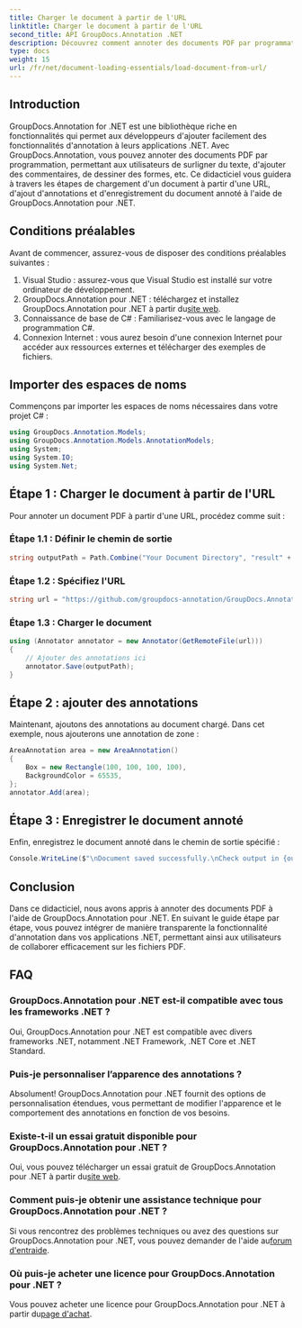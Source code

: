 ```yaml
---
title: Charger le document à partir de l'URL
linktitle: Charger le document à partir de l'URL
second_title: API GroupDocs.Annotation .NET
description: Découvrez comment annoter des documents PDF par programmation à l'aide de GroupDocs.Annotation pour .NET. Tutoriel étape par étape avec des exemples de code.
type: docs
weight: 15
url: /fr/net/document-loading-essentials/load-document-from-url/
---
```

## Introduction
GroupDocs.Annotation for .NET est une bibliothèque riche en fonctionnalités qui permet aux développeurs d'ajouter facilement des fonctionnalités d'annotation à leurs applications .NET. Avec GroupDocs.Annotation, vous pouvez annoter des documents PDF par programmation, permettant aux utilisateurs de surligner du texte, d'ajouter des commentaires, de dessiner des formes, etc. Ce didacticiel vous guidera à travers les étapes de chargement d'un document à partir d'une URL, d'ajout d'annotations et d'enregistrement du document annoté à l'aide de GroupDocs.Annotation pour .NET.
## Conditions préalables
Avant de commencer, assurez-vous de disposer des conditions préalables suivantes :
1. Visual Studio : assurez-vous que Visual Studio est installé sur votre ordinateur de développement.
2.  GroupDocs.Annotation pour .NET : téléchargez et installez GroupDocs.Annotation pour .NET à partir du[site web](https://releases.groupdocs.com/annotation/net/).
3. Connaissance de base de C# : Familiarisez-vous avec le langage de programmation C#.
4. Connexion Internet : vous aurez besoin d'une connexion Internet pour accéder aux ressources externes et télécharger des exemples de fichiers.

## Importer des espaces de noms
Commençons par importer les espaces de noms nécessaires dans votre projet C# :
```csharp
using GroupDocs.Annotation.Models;
using GroupDocs.Annotation.Models.AnnotationModels;
using System;
using System.IO;
using System.Net;
```
## Étape 1 : Charger le document à partir de l'URL
Pour annoter un document PDF à partir d'une URL, procédez comme suit :
### Étape 1.1 : Définir le chemin de sortie
```csharp
string outputPath = Path.Combine("Your Document Directory", "result" + Path.GetExtension("input.pdf"));
```
### Étape 1.2 : Spécifiez l'URL
```csharp
string url = "https://github.com/groupdocs-annotation/GroupDocs.Annotation-for-.NET/blob/master/Examples/Resources/SampleFiles/input.pdf?raw=true" ;
```
### Étape 1.3 : Charger le document
```csharp
using (Annotator annotator = new Annotator(GetRemoteFile(url)))
{
    // Ajouter des annotations ici
    annotator.Save(outputPath);
}
```
## Étape 2 : ajouter des annotations
Maintenant, ajoutons des annotations au document chargé. Dans cet exemple, nous ajouterons une annotation de zone :
```csharp
AreaAnnotation area = new AreaAnnotation()
{
    Box = new Rectangle(100, 100, 100, 100),
    BackgroundColor = 65535,
};
annotator.Add(area);
```
## Étape 3 : Enregistrer le document annoté
Enfin, enregistrez le document annoté dans le chemin de sortie spécifié :
```csharp
Console.WriteLine($"\nDocument saved successfully.\nCheck output in {outputPath}.");
```

## Conclusion
Dans ce didacticiel, nous avons appris à annoter des documents PDF à l'aide de GroupDocs.Annotation pour .NET. En suivant le guide étape par étape, vous pouvez intégrer de manière transparente la fonctionnalité d'annotation dans vos applications .NET, permettant ainsi aux utilisateurs de collaborer efficacement sur les fichiers PDF.

## FAQ
### GroupDocs.Annotation pour .NET est-il compatible avec tous les frameworks .NET ?
Oui, GroupDocs.Annotation pour .NET est compatible avec divers frameworks .NET, notamment .NET Framework, .NET Core et .NET Standard.
### Puis-je personnaliser l’apparence des annotations ?
Absolument! GroupDocs.Annotation pour .NET fournit des options de personnalisation étendues, vous permettant de modifier l'apparence et le comportement des annotations en fonction de vos besoins.
### Existe-t-il un essai gratuit disponible pour GroupDocs.Annotation pour .NET ?
 Oui, vous pouvez télécharger un essai gratuit de GroupDocs.Annotation pour .NET à partir du[site web](https://releases.groupdocs.com/).
### Comment puis-je obtenir une assistance technique pour GroupDocs.Annotation pour .NET ?
 Si vous rencontrez des problèmes techniques ou avez des questions sur GroupDocs.Annotation pour .NET, vous pouvez demander de l'aide au[forum d'entraide](https://forum.groupdocs.com/c/annotation/10).
### Où puis-je acheter une licence pour GroupDocs.Annotation pour .NET ?
 Vous pouvez acheter une licence pour GroupDocs.Annotation pour .NET à partir du[page d'achat](https://purchase.groupdocs.com/buy).